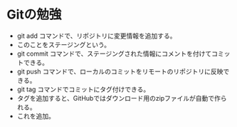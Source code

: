 # Gitの勉強

- git add コマンドで、リポジトリに変更情報を追加する。
 - このことをステージングという。
- git commit コマンドで、ステージングされた情報にコメントを付けてコミットできる。
- git push コマンドで、ローカルのコミットをリモートのリポジトリに反映できる。
- git tag コマンドでコミットにタグ付けできる。
 - タグを追加すると、GitHubではダウンロード用のzipファイルが自動で作られる。
 - これを追加。
 
